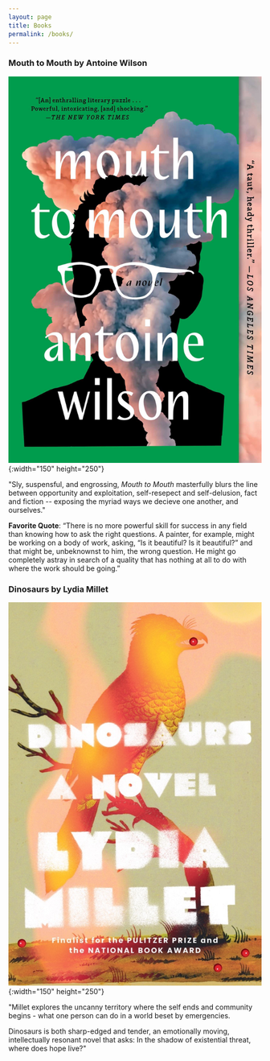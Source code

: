 ```yaml
---
layout: page
title: Books
permalink: /books/
---
```

### Mouth to Mouth by Antoine Wilson

![Mouth to Mouth](/images/mouth-to-mouth.jpg){:width="150" height="250"}

"Sly, suspensful, and engrossing, *Mouth to Mouth* masterfully blurs the line between opportunity and exploitation, self-resepect and self-delusion, fact and fiction -- exposing the myriad ways we decieve one another, and ourselves."

**Favorite Quote**:
“There is no more powerful skill for success in any field than knowing how to ask the right questions. A painter, for example, might be working on a body of work, asking, “Is it beautiful? Is it beautiful?” and that might be, unbeknownst to him, the wrong question. He might go completely astray in search of a quality that has nothing at all to do with where the work should be going.”

### Dinosaurs by Lydia Millet

![Dinosaurs](/images/dinosaurs.jpg){:width="150" height="250"}

"Millet explores the uncanny territory where the self ends and community begins - what one person can do in a world beset by emergencies.

Dinosaurs is both sharp-edged and tender, an emotionally moving, intellectually resonant novel that asks: In the shadow of existential threat, where does hope live?"

